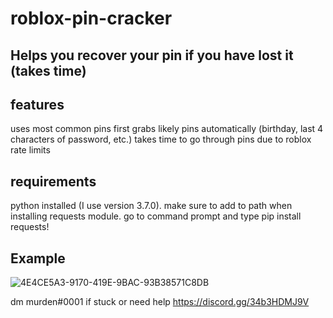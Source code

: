 # roblox-pin-cracker

Helps you recover your pin if you have lost it (takes time)
-------------------------
features
----------------------------
uses most common pins first
grabs likely pins automatically (birthday, last 4 characters of password, etc.)
takes time to go through pins due to roblox rate limits

requirements
------------------------
python installed (I use version 3.7.0). make sure to add to path when installing
requests module. go to command prompt and type pip install requests!

Example
-------------
![4E4CE5A3-9170-419E-9BAC-93B38571C8DB](https://github.com/ThursdayGG/Roblox-Pinn-Cracker/assets/131311161/d654a62d-f80d-439b-b38b-89de76deab39)

dm murden#0001 if stuck or need help
https://discord.gg/34b3HDMJ9V
